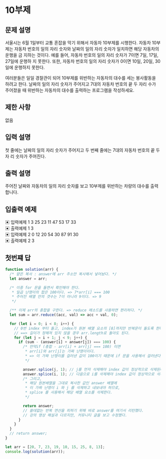 # 10부제

## 문제 설명

서울시는 6월 1일부터 교통 혼잡을 막기 위해서 자동차 10부제를 시행한다. 자동차 10부제는 자동차 번호의 일의 자리 숫자와 날짜의 일의 자리 숫자가 일치하면 해당 자동차의 운행을 금 지하는 것이다. 예를 들어, 자동차 번호의 일의 자리 숫자가 7이면 7일, 17일, 27일에 운행하 지 못한다. 또한, 자동차 번호의 일의 자리 숫자가 0이면 10일, 20일, 30일에 운행하지 못한다.

여러분들은 일일 경찰관이 되어 10부제를 위반하는 자동차의 대수를 세는 봉사활동을 하려고 한다. 날짜의 일의 자리 숫자가 주어지고 7대의 자동차 번호의 끝 두 자리 수가 주어졌을 때 위반하는 자동차의 대수를 출력하는 프로그램을 작성하세요.

## 제한 사항

없음

## 입력 설명

첫 줄에는 날짜의 일의 자리 숫자가 주어지고 두 번째 줄에는 7대의 자동차 번호의 끝 두 자 리 숫자가 주어진다.

## 출력 설명

주어진 날짜와 자동차의 일의 자리 숫자를 보고 10부제를 위반하는 차량의 대수를 출력합니다.

## 입출력 예제

▣ 입력예제 1
3
25 23 11 47 53 17 33
</br>
▣ 출력예제 1
3
</br>
▣ 입력예제 2
0
12 20 54 30 87 91 30
</br>
▣ 출력예제 2
3
</br>

## 첫번쨰 답

```js
function solution(arr) {
  /* 얕은 복사 : answer에 arr 주소만 복사해서 넣어놨다. */
  let answer = arr;

  /* 이중 for 문을 돌면서 확인해야 한다.
   * 일곱 난쟁이의 합은 100이다. => 7*arr[i] === 100
   * 주어진 배열 안의 갯수는 7이 아니라 9이다. => 9
   */

  /** 이제 arr의 총합을 구한다. => reduce 메소드를 사용하면 편리하다. */
  let sum = arr.reduce((acc, val) => acc + val, 0);

  for (let i = 0; i < 8; i++) {
    // 0번 index 부터 돌고, index가 원본 배열 요소의 [8]까지만 반복문이 돌도록 한다.
    // ==> 길이가 정해져 있지 않을 경우 arr.length로 돌아도 된다.
    for (let j = i + 1; j < 9; j++) {
      if (sum - (answer[i] + answer[j]) === 100) {
        /* 만약if (총합 - arr[i] + arr[j] === 100) 이면
         * arr[i]와 arr[j]는 가짜 난쟁이이다.
         * => 이 가짜 난쟁이를 걸러낸 값이 100이기 때문에 if 문을 사용해서 걸러낸다.
         */

        answer.splice(j, 1); // j를 먼저 삭제해야 index 값이 정상적으로 삭제된다.
        answer.splice(i, 1); // 다음으로 i를 삭제해야 index 값이 정상적으로 삭제된다.
        /* 그리고,
         * 해당 원본배열을 그대로 복사한 값인 answer 배열에
         * 이 가짜 난쟁이 i 와 j 를 삭제하고 내보내야 하므로,
         * splice 를 사용해서 해당 배열 요소를 삭제한다.
         */

        return answer;
        // 쓸데없는 반복 연산을 피하기 위해 바로 answer를 여기서 리턴했다.
        // 강의 영상 해설과 다르지만, 커뮤니티 글을 보고 수정했다.
      }
    }
  }
  // return answer;
}

let arr = [20, 7, 23, 19, 10, 15, 25, 8, 13];
console.log(solution(arr));
```

</br>
